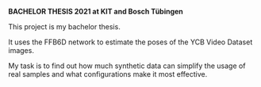 **BACHELOR THESIS 2021 at KIT and Bosch Tübingen**

This project is my bachelor thesis.

It uses the FFB6D network to estimate the poses of the YCB Video Dataset images.

My task is to find out how much synthetic data can simplify the usage of real samples and what configurations make it most effective.
